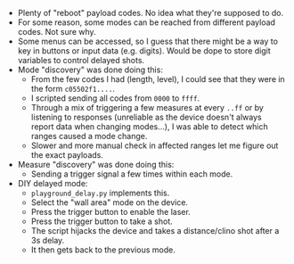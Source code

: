 * Plenty of "reboot" payload codes. No idea what they're supposed to do.
* For some reason, some modes can be reached from different payload codes. Not sure why.
* Some menus can be accessed, so I guess that there might be a way to key in buttons or input data (e.g. digits). Would be dope to store digit variables to control delayed shots.
* Mode "discovery" was done doing this:
    - From the few codes I had (length, level), I could see that they were in the form `c05502f1....`.
    - I scripted sending all codes from `0000` to `ffff`.
    - Through a mix of triggering a few measures at every `..ff` or by listening to responses (unreliable as the device doesn't always report data when changing modes...), I was able to detect which ranges caused a mode change.
    - Slower and more manual check in affected ranges let me figure out the exact payloads.
* Measure "discovery" was done doing this:
    - Sending a trigger signal a few times within each mode.
* DIY delayed mode:
    - `playground_delay.py` implements this.
    - Select the "wall area" mode on the device.
    - Press the trigger button to enable the laser.
    - Press the trigger button to take a shot.
    - The script hijacks the device and takes a distance/clino shot after a 3s delay.
    - It then gets back to the previous mode.
